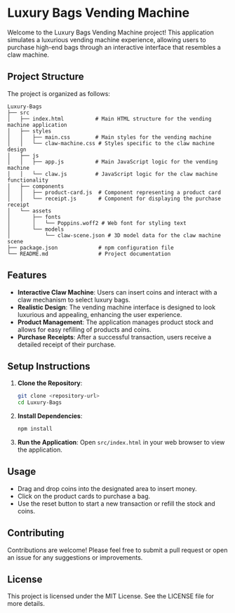 # Luxury Bags Vending Machine

Welcome to the Luxury Bags Vending Machine project! This application simulates a luxurious vending machine experience, allowing users to purchase high-end bags through an interactive interface that resembles a claw machine.

## Project Structure

The project is organized as follows:

```
Luxury-Bags
├── src
│   ├── index.html          # Main HTML structure for the vending machine application
│   ├── styles
│   │   ├── main.css        # Main styles for the vending machine
│   │   └── claw-machine.css # Styles specific to the claw machine design
│   ├── js
│   │   ├── app.js          # Main JavaScript logic for the vending machine
│   │   └── claw.js         # JavaScript logic for the claw machine functionality
│   ├── components
│   │   ├── product-card.js  # Component representing a product card
│   │   └── receipt.js       # Component for displaying the purchase receipt
│   └── assets
│       ├── fonts
│       │   └── Poppins.woff2 # Web font for styling text
│       └── models
│           └── claw-scene.json # 3D model data for the claw machine scene
├── package.json             # npm configuration file
└── README.md                # Project documentation
```

## Features

- **Interactive Claw Machine**: Users can insert coins and interact with a claw mechanism to select luxury bags.
- **Realistic Design**: The vending machine interface is designed to look luxurious and appealing, enhancing the user experience.
- **Product Management**: The application manages product stock and allows for easy refilling of products and coins.
- **Purchase Receipts**: After a successful transaction, users receive a detailed receipt of their purchase.

## Setup Instructions

1. **Clone the Repository**:
   ```bash
   git clone <repository-url>
   cd Luxury-Bags
   ```

2. **Install Dependencies**:
   ```bash
   npm install
   ```

3. **Run the Application**:
   Open `src/index.html` in your web browser to view the application.

## Usage

- Drag and drop coins into the designated area to insert money.
- Click on the product cards to purchase a bag.
- Use the reset button to start a new transaction or refill the stock and coins.

## Contributing

Contributions are welcome! Please feel free to submit a pull request or open an issue for any suggestions or improvements.

## License

This project is licensed under the MIT License. See the LICENSE file for more details.